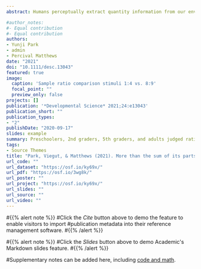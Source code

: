 ```yaml
---
abstract: Humans perceptually extract quantity information from our environments, be it from simple stimuli in isolation, or from relational magnitudes formed by taking ratios of pairs of simple stimuli. Some have proposed that these two types of magnitude are processed by a common system, whereas others have proposed separate systems. To test these competing possibilities, the present study examined the developmental trajectories of simple and relational magnitude discrimination and relations among these abilities for preschoolers (n = 42), 2nd-graders (n = 31), 5th-graders (n = 29), and adults (n = 32). Participants completed simple magnitude and ratio discrimination tasks in four different nonsymbolic formats, using dots, lines, circles, and irregular blobs. All age cohorts accurately discriminated both simple and ratio magnitudes. Discriminability differed by format such that performance was highest with line and lowest with dot stimuli. Moreover, developmental trajectories calculated for each format were similar across simple and ratio discriminations. Although some characteristics were similar for both types of discrimination, ratio acuity in a given format was more closely related with ratio acuities in alternate formats than to within-format simple magnitude acuity. Results demonstrate that ratio magnitude processing shares several similarities to simple magnitude processing, but is also substantially different.

#author_notes:
#- Equal contribution
#- Equal contribution
authors:
- Yunji Park
- admin
- Percival Matthews
date: "2021"
doi: "10.1111/desc.13043"
featured: true
image: 
  caption: 'Sample ratio comparison stimuli 1:4 vs. 8:9'
  focal_point: ""
  preview_only: false
projects: []
publication: '*Developmental Science* 2021;24:e13043'
publication_short: ""
publication_types:
- "2"
publishDate: "2020-09-17"
slides: example
summary: Preschoolers, 2nd graders, 5th graders, and adults judged ratio and simple magnitudes in four nonsymbolic formats. We examined developmental trajectories of ratio and simple magnitude discrimination and relations among these abilities. 
tags:
- Source Themes
title: "Park, Viegut, & Matthews (2021). More than the sum of its parts: Exploring the development of ratio magnitude versus simple magnitude perception. Developmental Science, 24:e13043"
url_code: ""
url_dataset: "https://osf.io/ky69x/"
url_pdf: "https://osf.io/3wg8k/"
url_poster: ""
url_project: "https://osf.io/ky69x/"
url_slides: ""
url_source: ""
url_video: ""
---
```


#{{% alert note %}}
#Click the *Cite* button above to demo the feature to enable visitors to import #publication metadata into their reference management software.
#{{% /alert %}}

#{{% alert note %}}
#Click the *Slides* button above to demo Academic's Markdown slides feature.
#{{% /alert %}}

#Supplementary notes can be added here, including [code and math](https://sourcethemes.com/academic/docs/writing-markdown-latex/).
